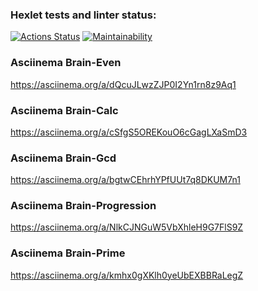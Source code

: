 ### Hexlet tests and linter status:
[![Actions Status](https://github.com/Shangrion/php-project-45/actions/workflows/hexlet-check.yml/badge.svg)](https://github.com/Shangrion/php-project-45/actions)
[![Maintainability](https://qlty.sh/badges/0cd7d688-f0ea-4e9c-87b4-e93d044d08d4/maintainability.svg)](https://qlty.sh/gh/Shangrion/projects/php-project-45)

### Asciinema Brain-Even
https://asciinema.org/a/dQcuJLwzZJP0I2Yn1rn8z9Aq1
### Asciinema Brain-Calc
https://asciinema.org/a/cSfgS5OREKouO6cGagLXaSmD3
### Asciinema Brain-Gcd
https://asciinema.org/a/bgtwCEhrhYPfUUt7q8DKUM7n1
### Asciinema Brain-Progression
https://asciinema.org/a/NlkCJNGuW5VbXhleH9G7FlS9Z
### Asciinema Brain-Prime
https://asciinema.org/a/kmhx0gXKlh0yeUbEXBBRaLegZ